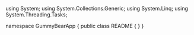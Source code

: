 ﻿using System;
using System.Collections.Generic;
using System.Linq;
using System.Threading.Tasks;

namespace GummyBearApp
{
    public class README
    {
    }
}
